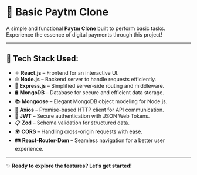 # 🏦 **Basic Paytm Clone**  

A simple and functional **Paytm Clone** built to perform basic tasks. Experience the essence of digital payments through this project!  

---

## 🚀 **Tech Stack Used**:
- ⚛️ **React.js** – Frontend for an interactive UI.  
- 🌐 **Node.js** – Backend server to handle requests efficiently.  
- 🚀 **Express.js** – Simplified server-side routing and middleware.  
- 🛢️ **MongoDB** – Database for secure and efficient data storage.  
- 📚 **Mongoose** – Elegant MongoDB object modeling for Node.js.  
- 🔗 **Axios** – Promise-based HTTP client for API communication.  
- 🔑 **JWT** – Secure authentication with JSON Web Tokens.  
- 📋 **Zod** – Schema validation for structured data.  
- 🌍 **CORS** – Handling cross-origin requests with ease.  
- 🛤️ **React-Router-Dom** – Seamless navigation for a better user experience.  

---

✨ **Ready to explore the features? Let’s get started!**  
